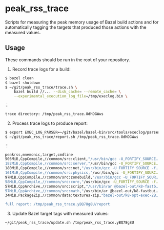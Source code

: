 # peak_rss_trace

Scripts for measuring the peak memory usage of Bazel build actions and for
automatically tagging the targets that produced those actions with the measured
values.

## Usage

These commands should be run in the root of your repository.

1. Record trace logs for a build:

```bash
$ bazel clean
$ bazel shutdown
$ ~/git/peak_rss_trace/trace.sh \
    bazel build //... --disk_cache= --remote_cache= \
    --experimental_execution_log_file=/tmp/execlog.bin \

⋮

trace directory: /tmp/peak_rss_trace.OdhDGWws
```

2. Process trace logs to produce report:

```bash
$ export EXEC_LOG_PARSER=~/git/bazel/bazel-bin/src/tools/execlog/parser
$ ~/git/peak_rss_trace/report.sh /tmp/peak_rss_trace.OdhDGWws

⋮

peakrss,mnemonic,target,cmdline
505MiB,CppCompile,//common/src:client,"/usr/bin/gcc -U_FORTIFY_SOURCE‥
182MiB,CppCompile,//common/src:server,"/usr/bin/gcc -U_FORTIFY_SOURCE‥
180MiB,CppCompile,//common/src:net,"/usr/bin/gcc -U_FORTIFY_SOURCE -f‥
161MiB,CppCompile,//common/src:physics,"/usr/bin/gcc -U_FORTIFY_SOURC‥
97MiB,CppCompile,//common/src:zonebuild,"/usr/bin/gcc -U_FORTIFY_SOUR‥
58MiB,CppCompile,//common/src:core,"/usr/bin/gcc -U_FORTIFY_SOURCE -f‥
57MiB,CppArchive,//common/src:script,"/usr/bin/ar @bazel-out/k8-fastb‥
57MiB,CppArchive,//common/src:math,"/usr/bin/ar @bazel-out/k8-fastbui‥
34MiB,PackageZip,//common/data:textures-zip,"bazel-out/k8-opt-exec-2B‥

full report: /tmp/peak_rss_trace.yBQ78g8U/report
```

3. Update Bazel target tags with measured values:

```bash
~/git/peak_rss_trace/update.sh /tmp/peak_rss_trace.yBQ78g8U
``` 
